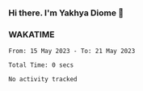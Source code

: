 ### Hi there. I'm Yakhya Diome 👋

### WAKATIME
<!--START_SECTION:waka-->

```text
From: 15 May 2023 - To: 21 May 2023

Total Time: 0 secs

No activity tracked
```

<!--END_SECTION:waka-->
